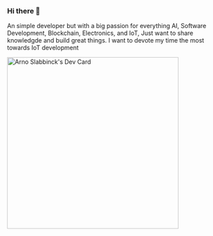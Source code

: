 ### Hi there 👋

An simple developer but  with a big passion for everything 
                      AI, 
                      Software Development, 
                      Blockchain,
                      Electronics,
                      and IoT,
Just want to share knowledgde and build great things. I want to devote my time the most towards IoT development
<!--
**ArnoSlabbinck/ArnoSlabbinck** is a ✨ _special_ ✨ repository because its `README.md` (this file) appears on your GitHub profile.

Here are some ideas to get you started:

- 🔭 I’m currently working on ...
- 🌱 I’m currently learning ...
- 👯 I’m looking to collaborate on ...
- 🤔 I’m looking for help with ...
- 💬 Ask me about ...
- 📫 How to reach me: ...
- 😄 Pronouns: ...
- ⚡ Fun fact: ...
-->
<a href="https://app.daily.dev/IAmDarkseid"><img src="https://api.daily.dev/devcards/d3977145dc9d42adb882c5b6cc34a591.png?r=7pd" width="400" alt="Arno Slabbinck's Dev Card"/></a>
